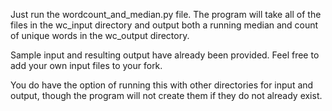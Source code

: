 Just run the wordcount_and_median.py file. The program will take all of the files in the wc_input 
directory and output both a running median and count of unique words in the wc_output directory.

Sample input and resulting output have already been provided. Feel free to add your own input files to your fork.

You do have the option of running this with other directories for input and output, though the program will not
create them if they do not already exist.
